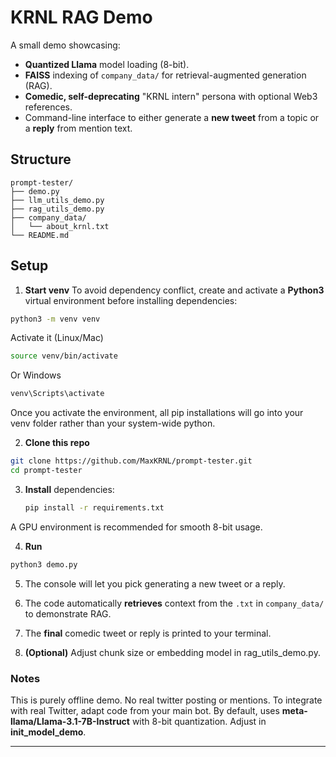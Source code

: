 # KRNL RAG Demo

A small demo showcasing:
- **Quantized Llama** model loading (8-bit).
- **FAISS** indexing of `company_data/` for retrieval-augmented generation (RAG).
- **Comedic, self-deprecating** "KRNL intern" persona with optional Web3 references.
- Command-line interface to either generate a **new tweet** from a topic or a **reply** from mention text.

## **Structure**
```plaintext
prompt-tester/
├── demo.py                 
├── llm_utils_demo.py                    
├── rag_utils_demo.py          
├── company_data/          
│   └── about_krnl.txt  
└── README.md
```

## **Setup**

1. **Start venv**
To avoid dependency conflict, create and activate a **Python3** virtual environment before installing dependencies:
```bash
python3 -m venv venv
```

Activate it (Linux/Mac)
```bash
source venv/bin/activate
```

Or Windows
```bash
venv\Scripts\activate
```
Once you activate the environment, all pip installations will go into your venv folder rather than your system-wide python.

2. **Clone this repo**
```bash
git clone https://github.com/MaxKRNL/prompt-tester.git
cd prompt-tester
```

3. **Install** dependencies:
    ```bash
    pip install -r requirements.txt
    ```

A GPU environment is recommended for smooth 8-bit usage. 

4. **Run**
 ```bash
python3 demo.py
```

5. The console will let you pick generating a new tweet or a reply.  

6. The code automatically **retrieves** context from the `.txt` in `company_data/` to demonstrate RAG.  

7. The **final** comedic tweet or reply is printed to your terminal.

8. **(Optional)** Adjust chunk size or embedding model in rag_utils_demo.py.

### **Notes**
This is purely offline demo. No real twitter posting or mentions. To integrate with real Twitter, adapt code from your main bot. By default, uses **meta-llama/Llama-3.1-7B-Instruct** with 8-bit quantization. Adjust in **init_model_demo**.

---
